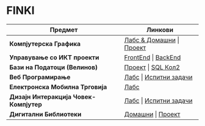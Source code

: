 # FINKI

| Предмет                                   | Линкови                                                                 |
|-------------------------------------------|------------------------------------------------------------------------|
| **Компјутерска Графика**                  | [Лабс & Домашни](https://github.com/Fazlibeqir/KomjuterskaGrafika) \| [Проект](https://github.com/Fazlibeqir/Kompjuterska-Grafika-Projekt) |
| **Управување со ИКТ проекти**             | [FrontEnd](https://github.com/andreevskaivana/EMajstor_FE) \| [BackEnd](https://github.com/Fazlibeqir/E-Majstori) |
| **Бази на Податоци (Велинов)**            | [Проект](https://github.com/Fazlibeqir/Baza-na-Podatoci)  \| [SQL Кол2](https://github.com/Fazlibeqir/Baza-na-Podatoci/tree/main/Kollokwium%202) |
| **Веб Програмирање**                      | [Лабс](https://github.com/Fazlibeqir/Web-Programming)   \|  [Испитни задачи](https://github.com/Fazlibeqir/Web-Programming/tree/main/Vezbi)      |
| **Електронска Мобилна Трговија**          | [Лабс](https://github.com/Fazlibeqir/EMT)                                                       |
| **Дизајн Интеракција Човек-Компјутер**     | [Лабс](https://github.com/Fazlibeqir/Dizjan-interAction-human-PC)   \| [Испитни задачи](https://github.com/Fazlibeqir/Dizjan-interAction-human-PC/tree/main/Ispit)  |
| **Дигитални Библиотеки**                  | [Домашни](https://github.com/Fazlibeqir/Digitalni-Biblioteki)  \| [Проект](https://github.com/Fazlibeqir/Digitalni-Biblioteki/tree/main/Project%20Muzicari)    |
